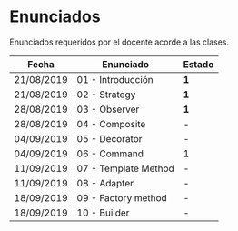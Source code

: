 # Enunciados

Enunciados requeridos por el docente acorde a las clases.


| Fecha | Enunciado | Estado |
| --------- | --------- | --------- |
| 21/08/2019 | 01 - Introducción | **1** |
| 21/08/2019 | 02 - Strategy | **1** |
| 28/08/2019 | 03 - Observer | **1** |
| 28/08/2019 | 04 - Composite | - |
| 04/09/2019 | 05 - Decorator | - |
| 04/09/2019 | 06 - Command | 1 |
| 11/09/2019 | 07 - Template Method | - |
| 11/09/2019 | 08 - Adapter | - |
| 18/09/2019 | 09 - Factory method | - |
| 18/09/2019 | 10 - Builder | - |
